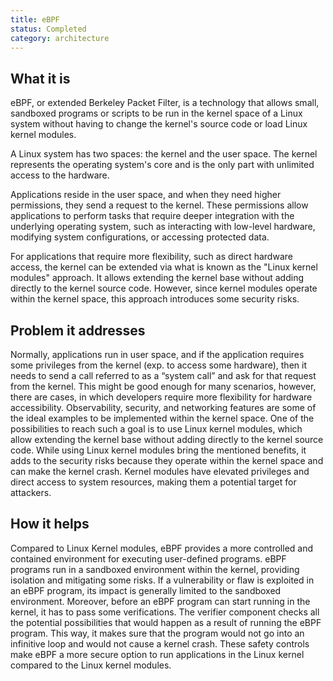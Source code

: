 ```yaml
---
title: eBPF
status: Completed
category: architecture
---
```


## What it is

eBPF, or extended Berkeley Packet Filter, is a technology that allows small, sandboxed programs or scripts to be run in the kernel space of a Linux system without having to change the kernel's source code or load Linux kernel modules.

A Linux system has two spaces: the kernel and the user space. 
The kernel represents the operating system's core and is the only part with unlimited access to the hardware. 

Applications reside in the user space, and when they need higher permissions, they send a request to the kernel. 
These permissions allow applications to perform tasks that require deeper integration with the underlying operating system, such as interacting with low-level hardware, modifying system configurations, or accessing protected data.

For applications that require more flexibility, such as direct hardware access, the kernel can be extended via what is known as the "Linux kernel modules" approach.
It allows extending the kernel base without adding directly to the kernel source code.
However, since kernel modules operate within the kernel space, this approach introduces some security risks.

## Problem it addresses
Normally, applications run in user space, and if the application requires some privileges from the kernel (exp. to access some hardware), then it needs to send a call referred to as a “system call” and ask for that request from the kernel. 
This might be good enough for many scenarios, however, there are cases, in which developers require more flexibility for hardware accessibility. Observability, security, and networking features are some of the ideal examples to be implemented within the kernel space. 
One of the possibilities to reach such a goal is to use Linux kernel modules, which allow extending the kernel base without adding directly to the kernel source code. 
While using Linux kernel modules bring the mentioned benefits, it adds to the security risks because they operate within the kernel space and can make the kernel crash. 
Kernel modules have elevated privileges and direct access to system resources, making them a potential target for attackers.

## How it helps
Compared to Linux Kernel modules, eBPF provides a more controlled and contained environment for executing user-defined programs. 
eBPF programs run in a sandboxed environment within the kernel, providing isolation and mitigating some risks. 
If a vulnerability or flaw is exploited in an eBPF program, its impact is generally limited to the sandboxed environment.
Moreover, before an eBPF program can start running in the kernel, it has to pass some verifications. 
The verifier component checks all the potential possibilities that would happen as a result of running the eBPF program. 
This way, it makes sure that the program would not go into an infinitive loop and would not cause a kernel crash. 
These safety controls make eBPF a more secure option to run applications in the Linux kernel compared to the Linux kernel modules.
